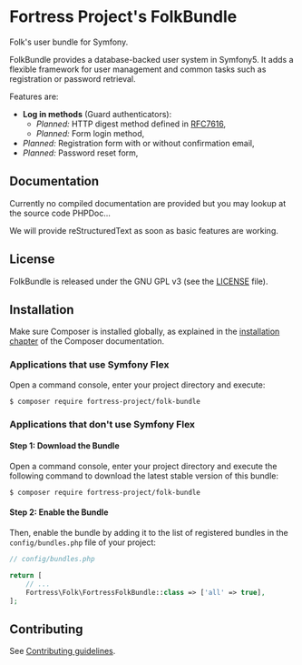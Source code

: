 # Fortress Project's FolkBundle

Folk's user bundle for Symfony.

FolkBundle provides a database-backed user system in Symfony5. It adds a flexible framework for user management and
 common tasks such as registration or password retrieval.

Features are:

* **Log in methods** (Guard authenticators):
  * *Planned:* HTTP digest method defined in [RFC7616](https://tools.ietf.org/html/rfc7616),
  * *Planned:* Form login method,
* *Planned:* Registration form with or without confirmation email,
* *Planned:* Password reset form,

## Documentation

Currently no compiled documentation are provided but you may lookup at the source code PHPDoc...

We will provide reStructuredText as soon as basic features are working.

## License

FolkBundle is released under the GNU GPL v3 (see the [LICENSE](LICENSE) file).

## Installation

Make sure Composer is installed globally, as explained in the
 [installation chapter](https://getcomposer.org/doc/00-intro.md) of the Composer documentation.

### Applications that use Symfony Flex

Open a command console, enter your project directory and execute:

```console
$ composer require fortress-project/folk-bundle
```

### Applications that don't use Symfony Flex

#### Step 1: Download the Bundle

Open a command console, enter your project directory and execute the
following command to download the latest stable version of this bundle:

```console
$ composer require fortress-project/folk-bundle
```

#### Step 2: Enable the Bundle

Then, enable the bundle by adding it to the list of registered bundles
in the `config/bundles.php` file of your project:

```php
// config/bundles.php

return [
    // ...
    Fortress\Folk\FortressFolkBundle::class => ['all' => true],
];
```

## Contributing

See [Contributing guidelines](CONTRIBUTING.md).
